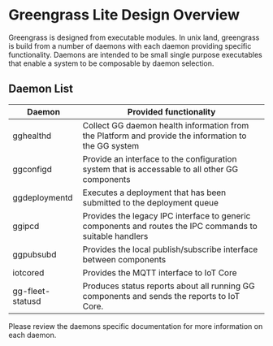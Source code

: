# Greengrass Lite Design Overview

Greengrass is designed from executable modules.  In unix land, greengrass is build from a number of daemons with each daemon providing specific functionality.  Daemons are intended to be small single purpose executables that enable a system to be composable by daemon selection.

## Daemon List

| Daemon           | Provided functionality                                                                                   |
|------------------|----------------------------------------------------------------------------------------------------------|
| gghealthd        | Collect GG daemon health information from the Platform and provide the information to the GG system      |
| ggconfigd        | Provide an interface to the configuration system that is accessable to all other GG components           |
| ggdeploymentd    | Executes a deployment that has been submitted to the deployment queue                                    |
| ggipcd           | Provides the legacy IPC interface to generic components and routes the IPC commands to suitable handlers |
| ggpubsubd        | Provides the local publish/subscribe interface between components                                        |
| iotcored         | Provides the MQTT interface to IoT Core                                                                  |
| gg-fleet-statusd | Produces status reports about all running GG components and sends the reports to IoT Core.               |

Please review the daemons specific documentation for more information on each daemon.
